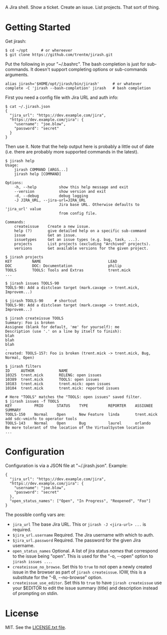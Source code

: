 A Jira shell. Show a ticket. Create an issue. List projects.
That sort of thing.

# Getting Started

Get jirash:

    $ cd ~/opt      # or whereever
    $ git clone https://github.com/trentm/jirash.git

Put the following in your "~/.bashrc". The bash completion is just for
sub-commands. It doesn't support completing options or sub-commands
arguments.

    alias jirash='$HOME/opt/jirash/bin/jirash'      # or whatever
    complete -C 'jirash --bash-completion' jirash   # bash completion

First you need a config file with Jira URL and auth info:

    $ cat ~/.jirash.json
    {
      "jira_url": "https://dev.example.com/jira",
      "https://dev.example.com/jira": {
        "username": "joe.blow",
        "password": "secret"
      }
    }

Then use it. Note that the help output here is probably a little out of
date (i.e. there are probably more supported commands in the latest).

    $ jirash help
    Usage:
        jirash COMMAND [ARGS...]
        jirash help [COMMAND]

    Options:
        -h, --help          show this help message and exit
        --version           show version and exit
        -d, --debug         debug logging
        -J JIRA_URL, --jira-url=JIRA_URL
                            Jira base URL. Otherwise defaults to 'jira_url' value
                            from config file.

    Commands:
        createissue    Create a new issue.
        help (?)       give detailed help on a specific sub-command
        issue          Get an issue.
        issuetypes     Get an issue types (e.g. bug, task, ...).
        projects       List projects (excluding "Archived" projects).
        versions       Get available versions for the given project.

    $ jirash projects
    KEY         NAME                              LEAD
    DOC         DOC: Documentation                philip
    TOOLS       TOOLS: Tools and Extras           trent.mick
    ...

    $ jirash issues TOOLS-90
    TOOLS-90: Add a distclean target (mark.cavage -> trent.mick, Improvem...)

    $ jirash TOOLS-90     # shortcut
    TOOLS-90: Add a distclean target (mark.cavage -> trent.mick, Improvem...)

    $ jirash createissue TOOLS
    Summary: Foo is broken
    Assignee (blank for default, 'me' for yourself): me
    Description (use '.' on a line by itself to finish):
    blah
    blah
    blah
    .
    created: TOOLS-157: Foo is broken (trent.mick -> trent.mick, Bug, Normal, Open)

    $ jirash filters
    ID     AUTHOR           NAME
    10325  trent.mick       RELENG: open issues
    10389  trent.mick       TOOLS: open issues
    10183  trent.mick       trent.mick: open issues
    10104  trent.mick       trent.mick: reported issues

    # Here "TOOLS" matches the "TOOLS: open issues" saved filter.
    $ jirash issues -f TOOLS
    KEY          PRIO      STATUS    TYPE         REPORTER    ASSIGNEE    SUMMARY
    TOOLS-150    Normal    Open      New Feature  linda       trent.mick  add sdc-vminfo to operator tools
    TOOLS-143    Normal    Open      Bug          laurel      orlando     Be more tolerant of the location of the VirtualSystem location
    ...


# Configuration

Configuration is via a JSON file at "~/.jirash.json". Example:

    {
      "jira_url": "https://dev.example.com/jira",
      "https://dev.example.com/jira": {
        "username": "joe.blow",
        "password": "secret"
      },
      "open_status_names": ["Open", "In Progress", "Reopened", "Foo"]
    }

The possible config vars are:

- `jira_url` The base Jira URL. This or `jirash -J <jira-url> ...` is required.
- `$jira_url.username` Required. The Jira username with which to auth.
- `$jira_url.password` Required. The password for the given Jira username.
- `open_status_names` Optional. A list of jira status *names* that correspond
  to the issue being "open". This is used for the "-o, --open" option to
  `jirash issues ...`.
- `createissue_no_browse`. Set this to `true` to not open a newly created issue
  in the browser as part of `jirash createissue`. IOW, this is a substitute for
  the "-B, --no-browse" option.
- `createissue_use_editor`. Set this to `true` to have `jirash createissue`
  use your $EDITOR to edit the issue summary (title) and description instead
  of prompting on stdin.


# License

MIT. See the [LICENSE.txt file](./LICENSE.txt).
